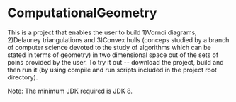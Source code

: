 # ComputationalGeometry
This is a project that enables the user to build 1)Vornoi diagrams, 2)Delauney triangulations and 3)Convex hulls (conceps studied by a branch of computer science devoted to the study of algorithms which can be stated in terms of geometry) in two dimensional space out of the sets of poins provided by the user.
To try it out -- download the project, build and then run it (by using compile and run scripts included in the project root directory).

Note: The minimum JDK required is JDK 8.